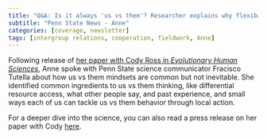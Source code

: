 ```yaml
---
title: "Q&A: Is it always 'us vs them'? Researcher explains why flexibility is key"
subtitle: "Penn State News - Anne"
categories: [coverage, newsletter]
tags: [intergroup relations, cooperation, fieldwork, Anne]
---
```

Following release of [her paper with Cody Ross in _Evolutionary Human Sciences_](https://www.cambridge.org/core/journals/evolutionary-human-sciences/article/perceived-inequality-and-variability-in-the-expression-of-parochial-altruism/B8A882DD29550F523413478D349B20C9), Anne spoke with Penn State science communicator Fracisco Tutella about how us vs them mindsets are common but not inevitable. She identified common ingredients to us vs them thinking, like differential resource access, what other people say, and past experience, and small ways each of us can tackle us vs them behavior through local action.

For a deeper dive into the science, you can also read a press release on her paper with Cody [here](https://www.mpg.de/24183519/0217-evan-breaking-the-us-versus-them-paradigm-150495-x).
